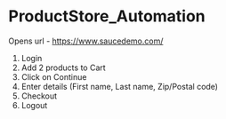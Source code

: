 # ProductStore_Automation

Opens url - https://www.saucedemo.com/
1) Login
2) Add 2 products to Cart
3) Click on Continue
4) Enter details (First name, Last name, Zip/Postal code)
5) Checkout
6) Logout
